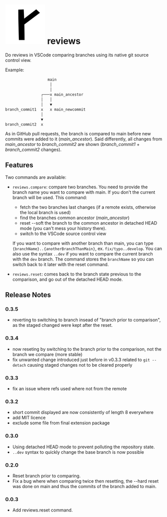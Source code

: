 # ![Alt text](https://raw.githubusercontent.com/mlgarchery/reviews/main/images/reviews.png) reviews

Do reviews in VSCode comparing branches using its native git source control view.

Example:

```
                   main
                    │
                    │
                ┌───x main_ancestor
                │   │
                │   ▼
branch_commit1  x   x main_newcommit
                │
                ▼
branch_commit2  x
```

As in GitHub pull requests, the branch is compared to main before new commits were added to it (_main_ancestor_). Said differently, all changes from _main_ancestor_ to _branch_commit2_ are shown (_branch_commit1_ + _branch_commit2_ changes).

## Features

Two commands are available:

- `reviews.compare`: compare two branches. You need to provide the branch name you want to compare with main. If you don't the current branch will be used. This command:

  - fetch the two branches last changes (if a remote exists, otherwise the local branch is used)
  - find the branches common ancestor (_main_ancestor_)
  - reset --soft the branch to the common ancestor in detached HEAD mode (you can't mess your history there).
  - switch to the VSCode source control view

  If you want to compare with another branch than main, you can type `{branchName}..{anotherBranchThanMain}`, ex. `fix/typo..develop`. You can also use the syntax `..dev` if you want to compare the current branch with the `dev` branch.
  The command stores the `branchName` so you can switch back to it later with the reset command.

- `reviews.reset`: comes back to the branch state previous to the comparison, and go out of the detached HEAD mode.

## Release Notes

### 0.3.5

- reverting to switching to branch insead of "branch prior to comparison", as the staged changed were kept after the reset.

### 0.3.4

- now reseting by switching to the branch prior to the comparison, not the branch we compare (more stable)
- fix unwanted change introduced just before in v0.3.3 related to `git --detach` causing staged changes not to be cleared properly

### 0.3.3

- fix an issue where refs used where not from the remote

### 0.3.2

- short commit displayed are now consistently of length 8 everywhere
- add MIT licence
- exclude some file from final extension package

### 0.3.0

- Using detached HEAD mode to prevent polluting the repository state.
- `..dev` syntax to quickly change the base branch is now possible

### 0.2.0

- Reset branch prior to comparing.
- Fix a bug where when comparing twice then resetting, the --hard reset was done on main and thus the commits of the branch added to main.

### 0.0.3

- Add reviews.reset command.
